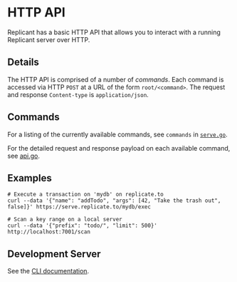 # HTTP API

Replicant has a basic HTTP API that allows you to interact with a running Replicant server over HTTP.

## Details

The HTTP API is comprised of a number of _commands_. Each command is accessed via HTTP `POST` at a URL of
the form `root/<command>`. The request and response `Content-type` is `application/json`.

## Commands

For a listing of the currently available commands, see `commands` in [`serve.go`](https://github.com/aboodman/replicant/blob/master/serve/serve.go#L27).

For the detailed request and response payload on each available command, see [api.go](https://github.com/aboodman/replicant/blob/master/api/api.go#L20).

## Examples

```
# Execute a transaction on 'mydb' on replicate.to
curl --data '{"name": "addTodo", "args": [42, "Take the trash out", false]}' https://serve.replicate.to/mydb/exec

# Scan a key range on a local server
curl --data '{"prefix": "todo/", "limit": 500}' http://localhost:7001/scan
```

## Development Server

See the [CLI documentation](cli.md#running-a-development-server).
